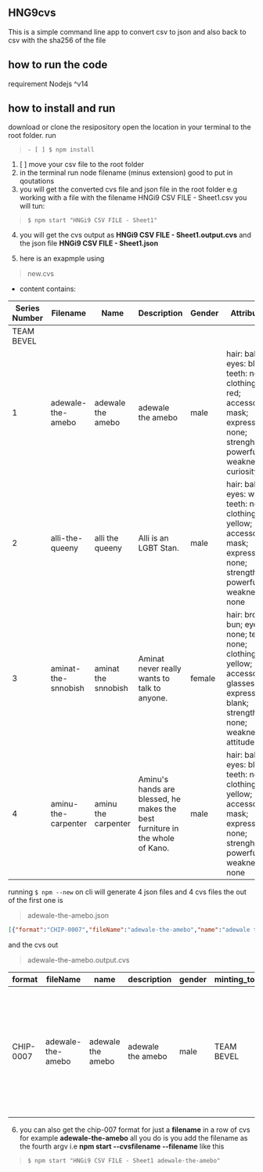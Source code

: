 ## HNG9cvs
This is a simple command line app to convert csv to json and also back to csv with the sha256 of the file

## how to run the code
requirement Nodejs ^v14

## how to install and run
download or clone the resipository
open the location in your terminal to the root folder. 
run 

>`- [ ] $ npm install`
1. [ ] move your csv file to the root folder
2. in the terminal run node filename (minus extension) good to put in qoutations
3. you will get the converted cvs file and json file in the root folder
e.g working with a file with the filename HNGi9 CSV FILE - Sheet1.csv
you will tun: 
>`$ npm start "HNGi9 CSV FILE - Sheet1"`
4. you will get the cvs output as **HNGi9 CSV FILE - Sheet1.output.cvs** and the json file **HNGi9 CSV FILE - Sheet1.json**

5. here is an exapmple using
 > new.cvs 
 - content contains:


|Series Number|Filename           |Name               |Description                                                                 |Gender|Attributes                                                                                                                             |UUID                                |
|-------------|-------------------|-------------------|----------------------------------------------------------------------------|------|---------------------------------------------------------------------------------------------------------------------------------------|------------------------------------|
|TEAM BEVEL   |                   |                   |                                                                            |      |                                                                                                                                       |                                    |
|1            |adewale-the-amebo  |adewale the amebo  |adewale the amebo                                                           |male  |hair: bald; eyes: black; teeth: none; clothing: red; accessories: mask; expression: none; strenght: powerful; weaknees: curiosity      |cad316c3-37f8-4b27-9f53-9d803bfcfee7|
|2            |alli-the-queeny    |alli the queeny    |Alli is an LGBT Stan.                                                       |male  |hair: bald; eyes: white; teeth: none; clothing: yellow; accessories: mask; expression: none; strength: powerful; weaknees: none        |a57ecda4-a26f-4e97-a757-e1800af39aab|
|3            |aminat-the-snnobish|aminat the snnobish|Aminat never really wants to talk to anyone.                                |female|hair: brown bun; eyes: none; teeth: none; clothing: yellow; accessories: glasses; expression: blank; strength: none; weakness: attitude|0e37ed0d-3e84-4f32-a91f-ec9c4ba8c7de|
|4            |aminu-the-carpenter|aminu the carpenter|Aminu's hands are blessed, he makes the best furniture in the whole of Kano.|male  |hair: bald; eyes: blue; teeth: none; clothing: yellow; accessories: mask; expression: none; strenght: powerful; weaknees: none         |4f30b751-96e7-40fe-97fd-e3d44973ff2f|
 


running `$ npm --new` on cli will generate 4 json files and 4 cvs files the out of the first one is
> adewale-the-amebo.json
```json
[{"format":"CHIP-0007","fileName":"adewale-the-amebo","name":"adewale the amebo","description":"adewale the amebo","gender":"male","minting_tool":"TEAM BEVEL","sensitive_content":false,"series_number":"1","series_total":4,"attributes":[{"type":"hair","kind":" bald"},{"type":" eyes","kind":" black"},{"type":" teeth","kind":" none"},{"type":" clothing","kind":" red"},{"type":" accessories","kind":" mask"},{"type":" expression","kind":" none"},{"type":" strenght","kind":" powerful"},{"type":" weaknees","kind":" curiosity"}],"collection":{"name":"adewale the amebo","id":"cad316c3-37f8-4b27-9f53-9d803bfcfee7"},"sha256":"5707a05048ed785397dedbf17fd88d55e305c90baba188fcdf750137aaadcb9f"}]
```

and the cvs out
>adewale-the-amebo.output.cvs

|format    |fileName           |name               |description                                                                 |gender|minting_tool                                                                                                                           |sensitive_content                   |series_number|series_total|attributes                                                                                                                       |collection                                            |sha256                                                          |
|----------|-------------------|-------------------|----------------------------------------------------------------------------|------|---------------------------------------------------------------------------------------------------------------------------------------|------------------------------------|-------------|------------|---------------------------------------------------------------------------------------------------------------------------------|------------------------------------------------------|----------------------------------------------------------------|
|CHIP-0007 |adewale-the-amebo  |adewale the amebo  |adewale the amebo                                                           |male  |TEAM BEVEL                                                                                                                             |false                               |1            |4           |hair: bald; eyes: black; teeth: none; clothing: red; accessories: mask; expression: none; strenght: powerful; weaknees: curiosity|adewale the amebo:cad316c3-37f8-4b27-9f53-9d803bfcfee7|5707a05048ed785397dedbf17fd88d55e305c90baba188fcdf750137aaadcb9f|




6. you can also get the chip-007 format for just a **filename** in a row of cvs for example **adewale-the-amebo** all you do is you add the filename as the fourth argv i.e **npm start --cvsfilename --filename** like this
> `$ npm start "HNGi9 CSV FILE - Sheet1 adewale-the-amebo"`

